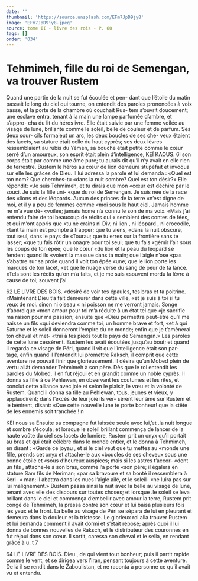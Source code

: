 ```yaml
---
date: ''
thumbnail: 'https://source.unsplash.com/EFm7JpD9jy8'
image: 'EFm7JpD9jy8.jpeg'
source: tome II - livre des rois - P. 60
tags: []
order: '034'
---
```


# Tehmimeh, fille du roi de Semengan, va trouver Rustem

Quand une partie de la nuit se fut écoulée et pen-
dant que l’étoile du matin passait le long du ciel qui tourne, on entendit des paroles prononcées à voix basse, et la porte de la chambre où couchait Rus- tem s’ouvrit doucement; une esclave entra, tenant
à la main une lampe parfumée d’ambre, et s’appro-
cha du lit du héros ivre. Elle était suivie par une femme voilée au visage de lune, brillante comme le soleil, belle de couleur et de parfum. Ses deux sour- cils formaieut un arc, les deux boucles de ses che- veux étaient des lacets, sa stature était celle du haut cyprès; ses deux lèvres ressemblaient au rubis du Yémen, sa bouche était petite comme le cœur serré
d’un amoureux, son esprit était plein d’intelligence,
KEÏ KAOUS. 6l son corps était par comme une âme pure; tu aurais
dit qu’il n’y avait en elle rien de terrestre. Bustem
le héros au cœur de lion demeura stupéfait et invoqua
sur elle les grâces de Dieu. Il lui adressa la parole et lui demanda : «Quel est ton nom? Que cherches-tu «dans la nuit sombre? Quel est ton désir?» Elle répondit: «Je suis Tehmimeh, et tu dirais que mon «cœur est déchiré par le souci. Je suis la fille uni-
«que du roi de Semengan. Je suis née de la race des «lions et des léopards. Aucun des princes de la terre «n’est digne de moi, et il y a peu de femmes comme
«moi sous le haut ciel. Jamais homme ne m’a vue dé- «voilée; jamais home n’a connu le son de ma voix. «Mais j’ai entendu faire de toi beaucoup de récits qui
« semblent des contes de fées, et qui m’ont appris que
«tu ne crains ni Div, ni lion , ni léopard , ni crocodile, «tant ta main est prompte à frapper; que tu viens, «dans la nuit obscure, tout seul, dans le pays de «Tourau; que tu erres sur la frontière sans te lasser; «que tu fais rôtir un onagre pour toi seul; que tu fais «gémir l’air sous les coups de ton épée; que le cœur
«du lion et la peau du léopard se fendent quand ils «voient la massue dans ta main; que l’aigle n’ose
«pas s’abattre sur sa proie quand il voit ton épée
«une; que le lion porte les marques de ton lacet, «et que le nuage verse du sang de peur de ta lance.
«Tels sont les récits qu’on m’a faits, et je me suis «souvent mordu la lèvre à cause de toi; souvent j’ai

62 LE LIVRE DES BOIS. «désiré de voir tes épaules, tes bras et ta poitrine.
«Maintenant Dieu t’a fait demeurer dans cette ville,
«et je suis à toi si tu veux de moi. sinon ni oiseau « ni poisson ne me verront jamais. Songe d’abord que «mon amour pour toi m’a réduite à un état tel que
«je sacrifie ma raison pour ma passion; ensuite que «Dieu permettra peut-être qu’il me naisse un fils «qui deviendra comme toi, un homme brave et fort, «et à qui Saturne et le soleil donneront l’empire du
ce monde; enfin que je t’amènerai ton cheval et met- «trai à tes pieds tout le pays de Semengan.»
Les paroles de cette lune cessèrent. Bustem les avait écoutées jusqu’au bout; et quand il regarda ce visage
de Péri, quand il vit que l’intelligence était son par-
tage, enfin quand il l’entendit lui promettre Raksch,
il comprit que cette aventure ne pouvait finir que glorieusement. Il désira qu’un Mobed plein de vertu
allât demander Tehmimeh à son père. Dès que le
roi entendit les paroles du Mobed, il en fut réjoui et en grandit comme un noble cyprès. Il donna sa
fille à ce Pehlewan, en observant les coutumes et les rites, et conclut cette alliance avec joie et selon le plaisir, le vœu et la volonté de Rustem. Quand il donna sa tille au Pehlewan, tous, jeunes et vieux, y applaudirent; dans l’excès de leur joie ils ver- sèrent leur âme sur Rustem et le bénirent, disant: «Que cette nouvelle lune te porte bonheur! que la «tête de les ennemis soit tranchée ! n

KEI nous sa Ensuite sa compagne fut laissée seule avec lui,’et
.la nuit longue et sombre s’écoula; et lorsque le soleil brillant commença de lancer de la haute voûte du ciel ses lacets de lumière, Rustem prit un onyx qu’il portait au bras et qui était célèbre dans le
monde entier, et le donna à Tehmimeh, en disant : «Garde ce joyau , et si le ciel veut que tu mettes au «monde une fille, prends cet onyx et attache-le aux «boucles de ses cheveux sous une bonne étoile et «sous d’heureux auspices; mais si les astres t’accor-
«dent un fils , attache-le à son bras, comme l’a porté
«son père; il égalera en stature Sam fils de Neriman;
«par sa bravoure et sa bonté il ressemblera à Keri-
« man; il abattra dans les nues l’aigle ailé, et le soleil-
«ne luira pas sur lui malignement.» Bustem passa ainsi la nuit avec la belle au visage de lune, tenant avec elle des discours sur toutes choses; et lorsque
.le soleil se leva brillant dans le ciel et commença d’embellir avec amour la terre, Rustem prit congé
de Tehmimeh, la pressa contre son cœur et lui baisa plusieurs fois les yeux et le front. La belle au visage de Péri se sépara de lui en pleurant et demeura
dans la douleur et la tristesse. Le glorieux roi alla trouver Rustem et lui demanda comment il avait dormi et s’était reposé; après quoi il lui donna de
bonnes nouvelles de Raksch, et le distributeur des couronnes en fut réjoui dans son cœur. Il sortit, caressa son cheval et le sella, en rendant grâce à
u. t 7

64 LE LIVRE DES BOIS.
Dieu , de qui vient tout bonheur; puis il partit rapide
comme le vent, et se dirigea vers l’Iran, pensant toujours à cette aventure. De là il se rendit dans le Zaboulistan, et ne raconta à personne ce qu’il avait vu et entendu.
